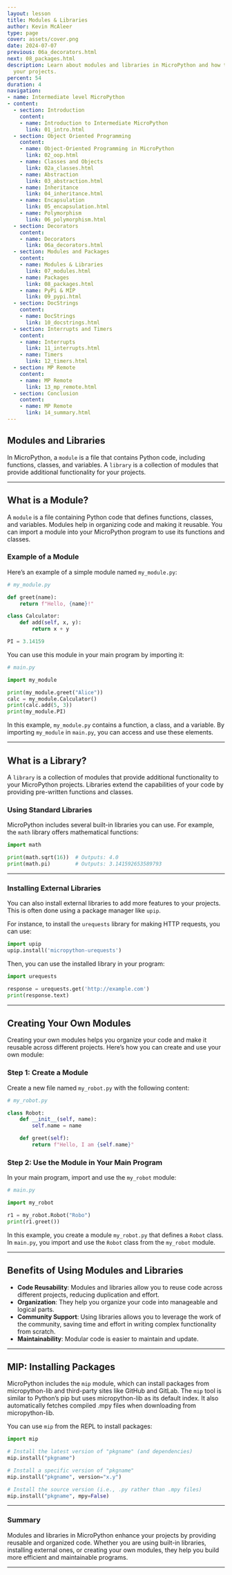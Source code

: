 ```yaml
---
layout: lesson
title: Modules & Libraries
author: Kevin McAleer
type: page
cover: assets/cover.png
date: 2024-07-07
previous: 06a_decorators.html
next: 08_packages.html
description: Learn about modules and libraries in MicroPython and how they enhance
  your projects.
percent: 54
duration: 4
navigation:
- name: Intermediate level MicroPython
- content:
  - section: Introduction
    content:
    - name: Introduction to Intermediate MicroPython
      link: 01_intro.html
  - section: Object Oriented Programming
    content:
    - name: Object-Oriented Programming in MicroPython
      link: 02_oop.html
    - name: Classes and Objects
      link: 02a_classes.html
    - name: Abstraction
      link: 03_abstraction.html
    - name: Inheritance
      link: 04_inheritance.html
    - name: Encapsulation
      link: 05_encapsulation.html
    - name: Polymorphism
      link: 06_polymorphism.html
  - section: Decorators
    content:
    - name: Decorators
      link: 06a_decorators.html
  - section: Modules and Packages
    content:
    - name: Modules & Libraries
      link: 07_modules.html
    - name: Packages
      link: 08_packages.html
    - name: PyPi & MIP
      link: 09_pypi.html
  - section: DocStrings
    content:
    - name: DocStrings
      link: 10_docstrings.html
  - section: Interrupts and Timers
    content:
    - name: Interrupts
      link: 11_interrupts.html
    - name: Timers
      link: 12_timers.html
  - section: MP Remote
    content:
    - name: MP Remote
      link: 13_mp_remote.html
  - section: Conclusion
    content:
    - name: MP Remote
      link: 14_summary.html
---
```



## Modules and Libraries

In MicroPython, a `module` is a file that contains Python code, including functions, classes, and variables. A `library` is a collection of modules that provide additional functionality for your projects.

---

## What is a Module?

A `module` is a file containing Python code that defines functions, classes, and variables. Modules help in organizing code and making it reusable. You can import a module into your MicroPython program to use its functions and classes.

### Example of a Module

Here’s an example of a simple module named `my_module.py`:

```python
# my_module.py

def greet(name):
    return f"Hello, {name}!"

class Calculator:
    def add(self, x, y):
        return x + y

PI = 3.14159
```

You can use this module in your main program by importing it:

```python
# main.py

import my_module

print(my_module.greet("Alice"))
calc = my_module.Calculator()
print(calc.add(5, 3))
print(my_module.PI)
```

In this example, `my_module.py` contains a function, a class, and a variable. By importing `my_module` in `main.py`, you can access and use these elements.

---

## What is a Library?

A `library` is a collection of modules that provide additional functionality to your MicroPython projects. Libraries extend the capabilities of your code by providing pre-written functions and classes.

### Using Standard Libraries

MicroPython includes several built-in libraries you can use. For example, the `math` library offers mathematical functions:

```python
import math

print(math.sqrt(16))  # Outputs: 4.0
print(math.pi)        # Outputs: 3.141592653589793
```

---

### Installing External Libraries

You can also install external libraries to add more features to your projects. This is often done using a package manager like `upip`.

For instance, to install the `urequests` library for making HTTP requests, you can use:

```python
import upip
upip.install('micropython-urequests')
```

Then, you can use the installed library in your program:

```python
import urequests

response = urequests.get('http://example.com')
print(response.text)
```

---

## Creating Your Own Modules

Creating your own modules helps you organize your code and make it reusable across different projects. Here’s how you can create and use your own module:

### Step 1: Create a Module

Create a new file named `my_robot.py` with the following content:

```python
# my_robot.py

class Robot:
    def __init__(self, name):
        self.name = name

    def greet(self):
        return f"Hello, I am {self.name}"
```

### Step 2: Use the Module in Your Main Program

In your main program, import and use the `my_robot` module:

```python
# main.py

import my_robot

r1 = my_robot.Robot("Robo")
print(r1.greet())
```

In this example, you create a module `my_robot.py` that defines a `Robot` class. In `main.py`, you import and use the `Robot` class from the `my_robot` module.

---

## Benefits of Using Modules and Libraries

- **Code Reusability**: Modules and libraries allow you to reuse code across different projects, reducing duplication and effort.
- **Organization**: They help you organize your code into manageable and logical parts.
- **Community Support**: Using libraries allows you to leverage the work of the community, saving time and effort in writing complex functionality from scratch.
- **Maintainability**: Modular code is easier to maintain and update.

---

## MIP: Installing Packages

MicroPython includes the `mip` module, which can install packages from micropython-lib and third-party sites like GitHub and GitLab. The `mip` tool is similar to Python’s pip but uses micropython-lib as its default index. It also automatically fetches compiled .mpy files when downloading from micropython-lib.

You can use `mip` from the REPL to install packages:

```python
import mip

# Install the latest version of "pkgname" (and dependencies)
mip.install("pkgname")

# Install a specific version of "pkgname"
mip.install("pkgname", version="x.y")

# Install the source version (i.e., .py rather than .mpy files)
mip.install("pkgname", mpy=False)
```

---

### Summary

Modules and libraries in MicroPython enhance your projects by providing reusable and organized code. Whether you are using built-in libraries, installing external ones, or creating your own modules, they help you build more efficient and maintainable programs.

---
